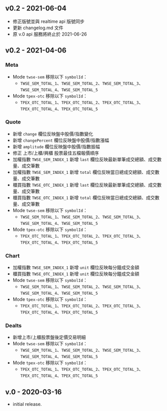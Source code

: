 ## v0.2 - 2021-06-04

* 修正版號並與 realtime api 版號同步
* 更新 changelog.md 文件
* 原 v.0 api 服務將終止於 2021-06-26

## v0.2 - 2021-04-06

### Meta

* Mode `twse-sem` 移除以下 `symbolId`：
  - `TWSE_SEM_TOTAL_1`、`TWSE_SEM_TOTAL_2`、`TWSE_SEM_TOTAL_3`、`TWSE_SEM_TOTAL_4`、`TWSE_SEM_TOTAL_5`
* Mode `tpex-otc` 移除以下 `symbolId`：
  - `TPEX_OTC_TOTAL_1`、`TPEX_OTC_TOTAL_2`、`TPEX_OTC_TOTAL_3`、`TPEX_OTC_TOTAL_4`、`TPEX_OTC_TOTAL_5`

### Quote

* 新增 `change` 欄位反映盤中股價/指數變化
* 新增 `changePercent` 欄位反映盤中股價/指數漲幅
* 新增 `amplitude` 欄位反映盤中股價/指數振幅
* 修正 上市/上櫃/興櫃 股票最佳五檔報價順序
* 加權指數 `TWSE_SEM_INDEX_1` 新增 `last` 欄位反映最新單筆成交總額、成交數量、成交筆數
* 加權指數 `TWSE_SEM_INDEX_1` 新增 `total` 欄位反映當日總成交總額、成交數量、成交筆數
* 櫃買指數 `TWSE_OTC_INDEX_1` 新增 `last` 欄位反映最新單筆成交總額、成交數量、成交筆數
* 櫃買指數 `TWSE_OTC_INDEX_1` 新增 `total` 欄位反映當日總成交總額、成交數量、成交筆數
* Mode `twse-sem` 移除以下 `symbolId`：
  - `TWSE_SEM_TOTAL_1`、`TWSE_SEM_TOTAL_2`、`TWSE_SEM_TOTAL_3`、`TWSE_SEM_TOTAL_4`、`TWSE_SEM_TOTAL_5`
* Mode `tpex-otc` 移除以下 `symbolId`：
  - `TPEX_OTC_TOTAL_1`、`TPEX_OTC_TOTAL_2`、`TPEX_OTC_TOTAL_3`、`TPEX_OTC_TOTAL_4`、`TPEX_OTC_TOTAL_5`

### Chart

* 加權指數 `TWSE_SEM_INDEX_1` 新增 `unit` 欄位反映每分鐘成交金額
* 櫃買指數 `TWSE_OTC_INDEX_1` 新增 `unit` 欄位反映每分鐘成交金額
* Mode `twse-sem` 移除以下 `symbolId`：
  - `TWSE_SEM_TOTAL_1`、`TWSE_SEM_TOTAL_2`、`TWSE_SEM_TOTAL_3`、`TWSE_SEM_TOTAL_4`、`TWSE_SEM_TOTAL_5`
* Mode `tpex-otc` 移除以下 `symbolId`：
  - `TPEX_OTC_TOTAL_1`、`TPEX_OTC_TOTAL_2`、`TPEX_OTC_TOTAL_3`、`TPEX_OTC_TOTAL_4`、`TPEX_OTC_TOTAL_5`

### Dealts

* 新增上市/上櫃股票盤後定價交易明細
* Mode `twse-sem` 移除以下 `symbolId`：
  - `TWSE_SEM_TOTAL_1`、`TWSE_SEM_TOTAL_2`、`TWSE_SEM_TOTAL_3`、`TWSE_SEM_TOTAL_4`、`TWSE_SEM_TOTAL_5`
* Mode `tpex-otc` 移除以下 `symbolId`：
  - `TPEX_OTC_TOTAL_1`、`TPEX_OTC_TOTAL_2`、`TPEX_OTC_TOTAL_3`、`TPEX_OTC_TOTAL_4`、`TPEX_OTC_TOTAL_5`

## v.0 - 2020-03-16
* initial release.